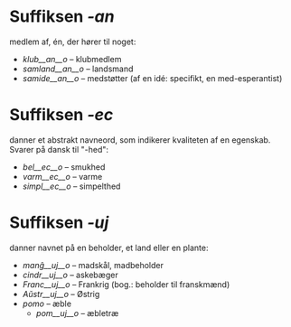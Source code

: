 # Suffiksen *-an*

medlem af, én, der hører til noget:

- *klub__an__o*    – klubmedlem
- *samland__an__o* – landsmand
- *samide__an__o*  – medstøtter (af en idé: specifikt, en med-esperantist)
 

# Suffiksen *-ec*

danner et abstrakt navneord, som indikerer kvaliteten af en egenskab. Svarer på dansk til "-hed":

- *bel__ec__o*   – smukhed
- *varm__ec__o*  – varme
- *simpl__ec__o* – simpelthed
 

# Suffiksen *-uj*

danner navnet på en beholder, et land eller en plante:

- *manĝ__uj__o*  – madskål, madbeholder
- *cindr__uj__o* – askebæger
- *Franc__uj__o* – Frankrig (bog.: beholder til franskmænd)
- *Aŭstr__uj__o* – Østrig
- *pomo*   – æble
	- *pom__uj__o*   – æbletræ
